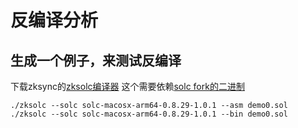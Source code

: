 # 反编译分析

## 生成一个例子，来测试反编译

下载zksync的[zksolc编译器](https://github.com/matter-labs/era-compiler-solidity/releases/tag/1.5.13)
这个需要依赖[solc fork的二进制](https://github.com/matter-labs/era-solidity/releases)
```shell
./zksolc --solc solc-macosx-arm64-0.8.29-1.0.1 --asm demo0.sol
./zksolc --solc solc-macosx-arm64-0.8.29-1.0.1 --bin demo0.sol
```